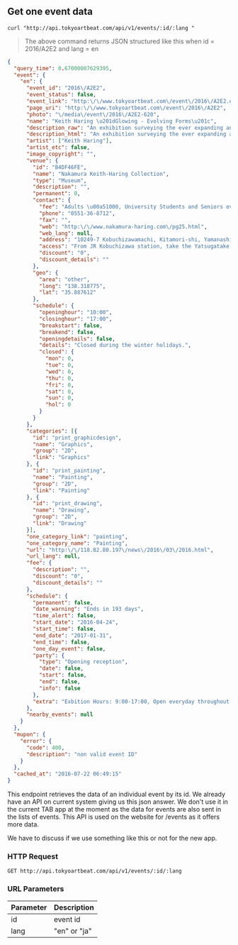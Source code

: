 ## Get one event data

```shell
curl "http://api.tokyoartbeat.com/api/v1/events/:id/:lang "
```

> The above command returns JSON structured like this when id = 2016/A2E2 and lang = en

```json
{
  "query_time": 0.67000007629395,
  "event": {
    "en": {
      "event_id": "2016\/A2E2",
      "event_status": false,
      "event_link": "http:\/\/www.tokyoartbeat.com\/event\/2016\/A2E2.en",
      "page_uri": "http:\/\/www.tokyoartbeat.com\/event\/2016\/A2E2",
      "photo": "\/media\/event\/2016\/A2E2-620",
      "name": "Keith Haring \u201dGlowing - Evolving Forms\u201c",
      "description_raw": "An exhibition surveying the ever expanding and evolving forms of Keith Haring\u2019s work, especially in the late 1980s, featured alongside day glow paintings produced in collaboration with graffiti writer LAII. ",
      "description_html": "An exhibition surveying the ever expanding and evolving forms of Keith Haring\u2019s work, especially in the late 1980s, featured alongside day glow paintings produced in collaboration with graffiti writer LAII. ",
      "artist": ["Keith Haring"],
      "artist_etc": false,
      "image_copyright": "",
      "venue": {
        "id": "B4DF46FE",
        "name": "Nakamura Keith-Haring Collection",
        "type": "Museum",
        "description": "",
        "permanent": 0,
        "contact": {
          "fee": "Adults \u00a51000, University Students and Seniors over 65 \u00a5800, High, Junior High and Elementaly School Students \u00a5600, Infants free.",
          "phone": "0551-36-8712",
          "fax": "",
          "web": "http:\/\/www.nakamura-haring.com\/pg25.html",
          "web_lang": null,
          "address": "10249-7 Kobuchizawamachi, Kitamori-shi, Yamanashi 408-0044",
          "access": "From JR Kobuchizawa station, take the Yatsugatake Kogen Resort bus and get off at Nakamura Keith-Haring Bijutsukan.",
          "discount": "0",
          "discount_details": ""
        },
        "geo": {
          "area": "other",
          "long": "138.318775",
          "lat": "35.887612"
        },
        "schedule": {
          "openinghour": "10:00",
          "closinghour": "17:00",
          "breakstart": false,
          "breakend": false,
          "openingdetails": false,
          "details": "Closed during the winter holidays.",
          "closed": {
            "mon": 0,
            "tue": 0,
            "wed": 0,
            "thu": 0,
            "fri": 0,
            "sat": 0,
            "sun": 0,
            "hol": 0
          }
        }
      },
      "categories": [{
        "id": "print_graphicdesign",
        "name": "Graphics",
        "group": "2D",
        "link": "Graphics"
      }, {
        "id": "print_painting",
        "name": "Painting",
        "group": "2D",
        "link": "Painting"
      }, {
        "id": "print_drawing",
        "name": "Drawing",
        "group": "2D",
        "link": "Drawing"
      }],
      "one_category_link": "painting",
      "one_category_name": "Painting",
      "url": "http:\/\/118.82.80.197\/news\/2016\/03\/2016.html",
      "url_lang": null,
      "fee": {
        "description": "",
        "discount": "0",
        "discount_details": ""
      },
      "schedule": {
        "permanent": false,
        "date_warning": "Ends in 193 days",
        "time_alert": false,
        "start_date": "2016-04-24",
        "start_time": false,
        "end_date": "2017-01-31",
        "end_time": false,
        "one_day_event": false,
        "party": {
          "type": "Opening reception",
          "date": false,
          "start": false,
          "end": false,
          "info": false
        },
        "extra": "Exbition Hours: 9:00-17:00, Open everyday throughout the exhibition"
      },
      "nearby_events": null
    }
  },
  "mupon": {
    "error": {
      "code": 400,
      "description": "non valid event ID"
    }
  },
  "cached_at": "2016-07-22 06:49:15"
}
```


This endpoint retrieves the data of an individual event by its id. We already have an API on current system giving us this json answer.
We don't use it in the current TAB app at the moment as the data for events are also sent in the lists of events.
This API is used on the website for /events as it offers more data.

We have to discuss if we use something like this or not for the new app.

### HTTP Request

`GET http://api.tokyoartbeat.com/api/v1/events/:id/:lang`

### URL Parameters

Parameter | Description
--------- | -----------
id | event id
lang | "en" or "ja"



